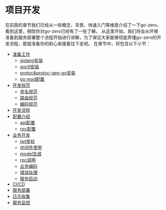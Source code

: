 # 项目开发
在前面的章节我们已经从一些概念、背景、快速入门等维度介绍了一下go-zero，看到这里，相信你对go-zero已经有了一些了解，
从这里开始，我们将会从环境准备到服务部署整个流程开始进行讲解，为了保证大家能够彻底弄懂go-zero的开发流程，那就准备你的耐心来接着往下走吧。
在章节中，将包含以下小节：
* [准备工作](prepare.md)
  * [golang安装](golang-install.md)
  * [goctl安装](goctl-install.md)
  * [protoc&protoc-gen-go安装](protoc-install.md)
  * [go mod配置](gomod-config.md)
* [开发规范](dev-specification.md)
    * [命名规范](naming-spec.md)
    * [路由规范](route-naming-spec.md)
    * [编码规范](coding-spec.md)
* [开发流程](dev-flow.md)
* [配置介绍](config-introduction.md)
    * [api配置](api-config.md)
    * [rpc配置](rpc-config.md)
* [业务开发](business-dev.md)
    * [jwt鉴权](jwt.md)
    * [中间件使用](middleware.md)
    * [model生成](model-gen.md)
    * [rpc调用](rpc-call.md)
    * [业务编码](business-coding.md)
    * [错误处理](error-handle.md)
    * [服务启动](service-start.md)
* [CI/CD](ci-cd.md)
* [服务部署](service-deployment.md)
* [日志收集](log-collection.md)
* [服务监控](service-monitor.md)